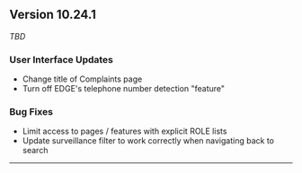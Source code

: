 
## Version 10.24.1
_TBD_

### User Interface Updates
* Change title of Complaints page 
* Turn off EDGE's telephone number detection "feature" 

### Bug Fixes
* Limit access to pages / features with explicit ROLE lists 
* Update surveillance filter to work correctly when navigating back to search 

---
